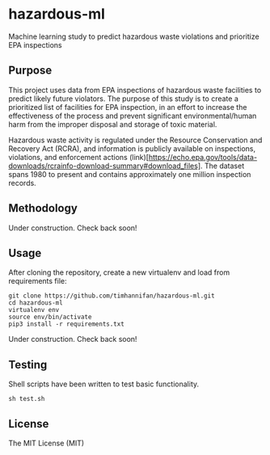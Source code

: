 # hazardous-ml
Machine learning study to predict hazardous waste violations and prioritize EPA inspections

## Purpose
This project uses data from EPA inspections of hazardous waste facilities to predict likely future violators. The purpose of this study is to create a prioritized list of facilities for EPA inspection, in an effort to increase the effectiveness of the process and prevent significant environmental/human harm from the improper disposal and storage of toxic material.

Hazardous waste activity is regulated under the Resource Conservation and Recovery Act (RCRA), and information is publicly available on inspections, violations, and enforcement actions (link)[https://echo.epa.gov/tools/data-downloads/rcrainfo-download-summary#download_files]. The dataset spans 1980 to present and contains approximately one million inspection records.

## Methodology
Under construction. Check back soon!

## Usage
After cloning the repository, create a new virtualenv and load from requirements file:
```
git clone https://github.com/timhannifan/hazardous-ml.git
cd hazardous-ml
virtualenv env
source env/bin/activate
pip3 install -r requirements.txt
```

Under construction. Check back soon!

## Testing
Shell scripts have been written to test basic functionality.
```
sh test.sh
```
## License
The MIT License (MIT)
